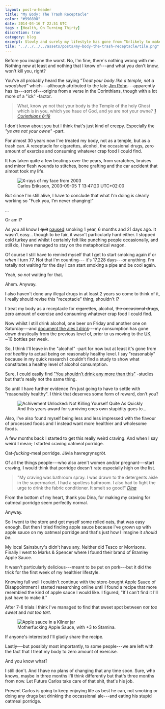 ```yaml
---
layout: post-w-header
title: "My Body: The Trash Receptacle"
color: "#990808"
date: 2014-04-16 T 22:51 UTC
tags : [Health, On Turning Thirty]
discretion: true
category: blog
excerpt: Slowly and surely my lifestyle has gone from “Unlikely to make it to 20” to “Coronary Heart Disease in mid-forties” and finally to “Might make to 77.”
tile: "../../../../assets/posts/my-body-the-trash-receptacle/tile.png"
---
```

Before you imagine the worst. No, I'm fine, there's nothing wrong with me. Nothing new at least and nothing that I know of---and what you don't know, won't kill you, right?

You've all probably heard the saying *"Treat your body like a temple, not a woodshed"* which---although attributed to the late [Jim Rohn][jim]---apparently has its---sort of---origins from a verse in the Corinthians, though with a lot more of a "ick" -factor.

> What, know ye not that your body is the Temple of the holy Ghost which is in you, which yee haue of God, and ye are not your owne? <cite>[1 Corinthians 6:19][bible]</cite>

I don't know about you but I think that's just kind of creepy. Especially the *"ye are not your owne"* -part.

For almost 30 years now I've treated my body, not as a temple, but as a trash can. A receptacle for cigarettes, alcohol, the occasional drugs, zero amount of exercise and consuming whatever crap food I could find.

It has taken quite a few beatings over the years, from scratches, bruises and minor flesh wounds to stitches, bone grafting and the car accident that almost took my life.

<div>
<figure>
	<img src="../../../../assets/posts/my-body-the-trash-receptacle/x-rays-of-carlos-erikssons-face.jpg" alt="X-rays of my face from 2003">
	<figcaption>Carlos Eriksson, 2003-09-05 T 13:47:20 UTC+02:00</figcaption>
</figure>
</div>


But since I'm still alive, I have to conclude that what I'm doing is clearly working so "Fuck you, I'm never changing!"

...

Or am I?

As you all know I <del>quit</del> <ins>paused</ins> smoking 1 year, 6 months and 21 days ago. It wasn't easy... though to be fair, it wasn't particularly hard either. I stopped cold turkey and whilst I certainly felt like punching people occasionally, and still do, I have managed to stay on the metaphorical wagon.

Of course I still have to remind myself that I get to start smoking again if or *when* I turn 77. Not that I'm counting--- it's 17,228 days---or anything. I'm totally not waiting for the day I can start smoking a pipe and be cool again.

Yeah, *so not* waiting for that.

Ahem. Anyway.

I also haven't done any illegal drugs in at least 2 years so come to think of it, I really should revise this "receptacle" thing, shouldn't I?

I treat my body as a receptacle for <del>cigarettes</del>, alcohol, <del>the occasional drugs</del>, zero amount of exercise and consuming whatever crap food I could find.

Now whilst I still drink alcohol, one beer on Friday and another one on Saturday---and [document the ales I drink][ale]---my consumption has gone down drastically from the previous level of, prior to us moving to the <abbr title="United Kingdom">UK</abbr>, ~10 bottles per week.

So, I think I'll leave in the "alcohol" -part for now but at least it's gone from *not healthy* to actual being on reasonably healthy level. I say "reasonably" because in my quick research I couldn't find a study to show what constitutes a healthy level of alcohol consumption.

Sure, I could easily find ["You shouldn't drink any more than this"][study] -studies but that's really not the same thing.

So until I have further evidence I'm just going to have to settle with "reasonably healthy". I think that deserves some form of reward, don't you?

<div>
<figure>
	<img src="../../../../assets/posts/my-body-the-trash-receptacle/level-up.png" alt="Achivement Unlocked: Not Killing Yourself Quite As Quickly">
<figcaption>And this years award for surviving ones own stupidity goes to...</figcaption>
</figure>
</div>


Also, I've also found myself being less and less impressed with the flavour of processed foods and I instead want more healthier and wholesome foods.

A few months back I started to get this really weird craving. And when I say weird I mean; I started craving oatmeal porridge.

Oat-*fucking*-meal porridge. <span lang="sv">Jävla havregrynsgröt</span>.

Of all the things people---who also aren't women and/or pregnant---start craving, I would think that porridge doesn't rate especially high on the list.

> "My craving was bathroom spray. I was drawn to the detergents aisle in the supermarket. I had a spotless bathroom. I also had to fight the urge to drink the fabric conditioner. It smelt so good!" <cite>[Dina][dina]</cite>

From the bottom of my heart, thank you Dina, for making my craving for oatmeal porridge seem perfectly normal.

Anyway.

So I went to the store and got myself some rolled oats, that was easy enough. But then I tried finding apple sauce because I've grown up with apple sauce on my oatmeal porridge and that's just how I imagine it *should be*.

My local Sainsbury's didn't have any. Neither did Tesco or Morrisons. Finally I went to Marks & Spencer where I found their brand of Bramley Apple Sauce.

It wasn't particularly delicious---meant to be put on pork---but it did the trick for the first week of my healthier lifestyle.

Knowing full well I couldn't continue with the store-bought Apple Sauce of Disappointment I started researching online until I found a recipe that more resembled the kind of apple sauce I would like. I figured, "If I can't find it I'll just have to make it."

After 7-8 trials I think I've managed to find that sweet spot between *not too sweet* and *not too tart*.

<div>
<figure>
	<img src="../../../../assets/posts/my-body-the-trash-receptacle/apple-sauce-by-carlos-eriksson.jpg" alt="Apple sauce in a Kilner jar">
	<figcaption>Motherfucking Apple Sauce, with +3 to Stamina.</figcaption>
</figure>
</div>

If anyone's interested I'll gladly share the recipe.

Lastly---but possibly most importantly, to some people---we are left with the fact that I treat my body to zero amount of exercise.

And you know what?

I still don't. And I have no plans of changing that any time soon. Sure, who knows, maybe in three months I'll think differently but that's three months from now. Let Future Carlos take care of that shit, that's his job. 

Present Carlos is going to keep enjoying life as best he can, not smoking or doing any drugs but drinking the occassional ale---and eating his stupid oatmeal porridge.


[bible]: http://www.kingjamesbibleonline.org/1-Corinthians-6-19/
[jim]: http://en.wikipedia.org/wiki/Jim_Rohn
[ale]: https://twitter.com/Alesploration
[last-week]: http://carloseriksson.com/blog/veni-vidi-edi-vii
[study]: http://www.dukechronicle.com/articles/2012/11/20/duke-study-ties-college-binge-drinking-stress
[dina]: http://www.babycentre.co.uk/a4444/top-pregnancy-cravings